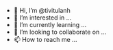 - 👋 Hi, I’m @tivitulanh
- 👀 I’m interested in ...
- 🌱 I’m currently learning ...
- 💞️ I’m looking to collaborate on ...
- 📫 How to reach me ...

<!---
tivitulanh/tivitulanh is a ✨ special ✨ repository because its `README.md` (this file) appears on your GitHub profile.
You can click the Preview link to take a look at your changes.
--->
